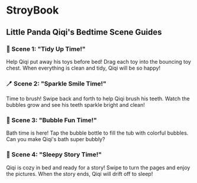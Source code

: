 # StroyBook

## Little Panda Qiqi's Bedtime Scene Guides

### 🧸 Scene 1: "Tidy Up Time!"

Help Qiqi put away his toys before bed! Drag each toy into the bouncing toy chest. When everything is clean and tidy, Qiqi will be so happy!

### 🪥 Scene 2: "Sparkle Smile Time!"

Time to brush! Swipe back and forth to help Qiqi brush his teeth. Watch the bubbles grow and see his teeth sparkle bright and clean!

### 🛁 Scene 3: "Bubble Fun Time!"

Bath time is here! Tap the bubble bottle to fill the tub with colorful bubbles. Can you make Qiqi's bath super bubbly?

### 📖 Scene 4: "Sleepy Story Time!"

Qiqi is cozy in bed and ready for a story! Swipe to turn the pages and enjoy the pictures. When the story ends, Qiqi will drift off to sleep!
